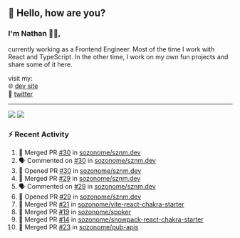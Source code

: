 ## 👋 Hello, how are you? 

### I'm Nathan 👨‍💻,

currently working as a Frontend Engineer. Most of the time I work with React and TypeScript. In the other time, I work on my own fun projects and share some of it here.

visit my:<br/>
🌐 [dev site](https://sznm.dev)<br/>
🦜 [twitter](https://twitter.com/sozonome)

---

![](https://komarev.com/ghpvc/?username=sozonome&color=orange)
![](https://hit.yhype.me/github/profile?user_id=17046154)

### :zap: Recent Activity

<!--START_SECTION:activity-->
1. 🎉 Merged PR [#30](https://github.com/sozonome/sznm.dev/pull/30) in [sozonome/sznm.dev](https://github.com/sozonome/sznm.dev)
2. 🗣 Commented on [#30](https://github.com/sozonome/sznm.dev/issues/30) in [sozonome/sznm.dev](https://github.com/sozonome/sznm.dev)
3. 💪 Opened PR [#30](https://github.com/sozonome/sznm.dev/pull/30) in [sozonome/sznm.dev](https://github.com/sozonome/sznm.dev)
4. 🎉 Merged PR [#29](https://github.com/sozonome/sznm.dev/pull/29) in [sozonome/sznm.dev](https://github.com/sozonome/sznm.dev)
5. 🗣 Commented on [#29](https://github.com/sozonome/sznm.dev/issues/29) in [sozonome/sznm.dev](https://github.com/sozonome/sznm.dev)
6. 💪 Opened PR [#29](https://github.com/sozonome/sznm.dev/pull/29) in [sozonome/sznm.dev](https://github.com/sozonome/sznm.dev)
7. 🎉 Merged PR [#21](https://github.com/sozonome/vite-react-chakra-starter/pull/21) in [sozonome/vite-react-chakra-starter](https://github.com/sozonome/vite-react-chakra-starter)
8. 🎉 Merged PR [#19](https://github.com/sozonome/spoker/pull/19) in [sozonome/spoker](https://github.com/sozonome/spoker)
9. 🎉 Merged PR [#14](https://github.com/sozonome/snowpack-react-chakra-starter/pull/14) in [sozonome/snowpack-react-chakra-starter](https://github.com/sozonome/snowpack-react-chakra-starter)
10. 🎉 Merged PR [#23](https://github.com/sozonome/pub-apis/pull/23) in [sozonome/pub-apis](https://github.com/sozonome/pub-apis)
<!--END_SECTION:activity-->

